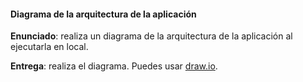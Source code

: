 #### Diagrama de la arquitectura de la aplicación

**Enunciado**: realiza un diagrama de la arquitectura de la aplicación al ejecutarla en local.

**Entrega**: realiza el diagrama. Puedes usar [draw.io](https://app.diagrams.net/).
